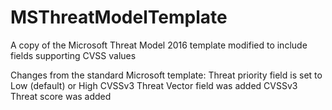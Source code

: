 # MSThreatModelTemplate
A copy of the Microsoft Threat Model 2016 template modified to include fields supporting CVSS values

Changes from the standard Microsoft template:
Threat priority field is set to Low (default) or High
CVSSv3 Threat Vector field was added
CVSSv3 Threat score was added

